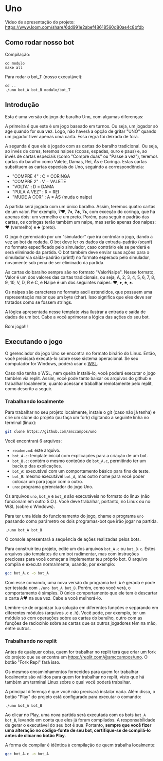 # Uno

Vídeo de apresentação do projeto:
https://www.loom.com/share/6dd991e2abef48618560d80ae4c8bfdb

## Como rodar nosso bot

Compilação:
```
cd modulo
make all
```
Para rodar o bot_T (nosso executável):

```
cd ..
./uno bot_A bot_B modulo/bot_T
```

## Introdução

Esta é uma versão do jogo de baralho Uno, com algumas diferenças:

A primeira é que este é um jogo baseado em turnos. Ou seja, um jogador só age quando for sua vez. Logo, não haverá a opção de gritar "UNO" quando um jogador tiver apenas uma carta. Essa regra foi deixada de fora.

A segunda é que ele é jogado com as cartas do baralho tradicional. Ou seja, ao invés de  cores, teremos naipes (copas, espadas, ouro e paus) e, ao invés de cartas especiais (como "Compre duas" ou "Passe a vez"), teremos cartas do baralho como Valete, Damas, Rei, Ás e Coringa. Estas cartas substituem as cartas especiais do Uno, seguindo a correspondência:
* "COMPRE 4"   : C = CORINGA
* "COMPRE 2"   : V = VALETE
* "VOLTA"      : D = DAMA
* "PULA A VEZ" : R = REI
* "MUDE A COR" : A = ÀS (muda o naipe)

A partida será jogada com um único baralho. Assim, teremos quatro cartas de um valor. Por exemplo, 7♥, 7♦, 7♣, 7♠, com exceção do coringa, que há apenas dois: um vermelho e um preto. Porém, para seguir o padrão das cartas, os coringas terão também um naipe, mas serão apenas dos naipes: ♥ (vermelho) e ♣ (preto).

O jogo é gerenciado por um "simulador" que irá controlar o jogo, dando a vez ao bot da rodada. O bot deve ler os dados da entrada-padrão (scanf) no formato especificado pelo simulador, caso contrário ele se perderá e será eliminado da partida. O bot também deve enviar suas ações para o simulador via saída-padrão (printf) no formato esperado pelo simulador, novamente sob pena de ser eliminado da partida.

As cartas do baralho sempre são no formato "ValorNaipe".
Nesse formato, Valor é um dos valores das cartas tradicionais, ou seja, A, 2, 3, 4, 5, 6, 7, 8, 9, 10, V, D, R e C, e Naipe é um dos seguintes naipes: ♥, ♦, ♣, ♠.

Os naipes são caracteres no formato ascii estendidos, que possuem uma representação maior que um byte (char). Isso significa que eles deve ser tratados como se fossem strings.

A lógica apresentada nesse template visa ilustrar a entrada e saída de dados de um bot. Cabe a você aprimorar a lógica das ações do seu bot.

Bom jogo!!!

## Executando o jogo

O gerenciador do jogo Uno se encontra no formato binário do Linux. Então, você precisará executá-lo sobre esse sistema operacional. Se seu computador for Windows, poderá usar o [WSL](https://learn.microsoft.com/pt-br/windows/wsl/install).

Caso não tenha o WSL, nem queira instalá-lo, você poderá executar o jogo também via replit. Assim, você pode tanto baixar os arquivos do github e trabalhar localmente, quanto acessar e trabalhar remotamente pelo replit, como descrito a seguir.

### Trabalhando localmente

Para trabalhar no seu projeto localmente, instale o git (caso não já tenha) e crie um clone do projeto (ou faça um fork) digitando a seguinte linha no terminal (linux):

```sh
git clone https://github.com/amccampos/uno
```

Você encontrará 6 arquivos:
- `readme.md`: este arquivo.
- `bot_A.c`: template inicial com explicações para a criação de um bot.
- `bot_B.c`: contém o mesmo conteúdo de `bot_A.c`, permitindo ter um backup das explicações.
- `bot_A`: executável com um comportamento básico para fins de teste.
- `bot_B`: mesmo executável `bot_A`, mas outro nome para você poder colocar um para jogar com o outro.
- `uno`: programa gerenciador do jogo Uno.

Os arquivos `uno`, `bot_A` e `bot_B` são executáveis no formato do linux (não funcionam em outro S.O.). Você deve trabalhar, portanto, no Linux ou no WSL (sobre o Windows).

Para ter uma ideia do funcionamento do jogo, chame o programa `uno` passando como parâmetro os dois programas-bot que irão jogar na partida.

```sh
./uno bot_A bot_B
```

O console apresentará a sequência de ações realizadas pelos bots.

Para construir teu projeto, edite um dos arquivos `bot_A.c` ou `bot_B.c`. Estes arquivos são templates de um bot rudimentar, mas com instruções preciosas para você começar a implementar teu próprio bot. O arquivo compila e executa normalmente, usando, por exemplo:

```sh
gcc bot_A.c -o bot_A
```

Com esse comando, uma nova versão do programa `bot_A` é gerada e pode ser testada com `./uno bot_A bot_B`. Porém, como você verá, o comportamento é simples. O único comportamento que ele tem é descartar a carta A♥ na sua vez. Cabe a você melhorá-lo.

Lembre-se de organizar tua solução em diferentes funções e separando em diferentes módulos (arquivos .c e .h). Você pode, por exemplo, ter um módulo só com operações sobre as cartas do baralho, outro com as funções de raciocínio sobre as cartas que os outros jogadores têm na mão, entre outros.

### Trabalhando no replit

Antes de qualquer coisa, quem for trabalhar no replit terá que criar um fork do projeto que se encontra em https://replit.com/@amccampos/uno. O botão "Fork Repl" fará isso.

Os mesmos encaminhamentos fornecidos para quem for trabalhar localmente são válidos para quem for trabalhar no replit, visto que há também um terminal Linux sobre o qual você poderá trabalhar.

A principal diferença é que você não precisará instalar nada. Além disso, o botão "Play" do projeto está configurado para executar o comando:
```sh
./uno bot_A bot_B
```

Ao clicar no Play, uma nova partida será executada com os bots `bot_A` `bot_B`, levando em conta que eles já foram compilados. A responsabilidade de gerar o executável do seu bot é sua. Portanto, **sempre que você fizer uma alteração no código-fonte de seu bot, certifique-se de compilá-lo antes de clicar no botão Play**.

A forma de compilar é idêntica à compilação de quem trabalha localmente:

```sh
gcc bot_A.c -o bot_A
```
